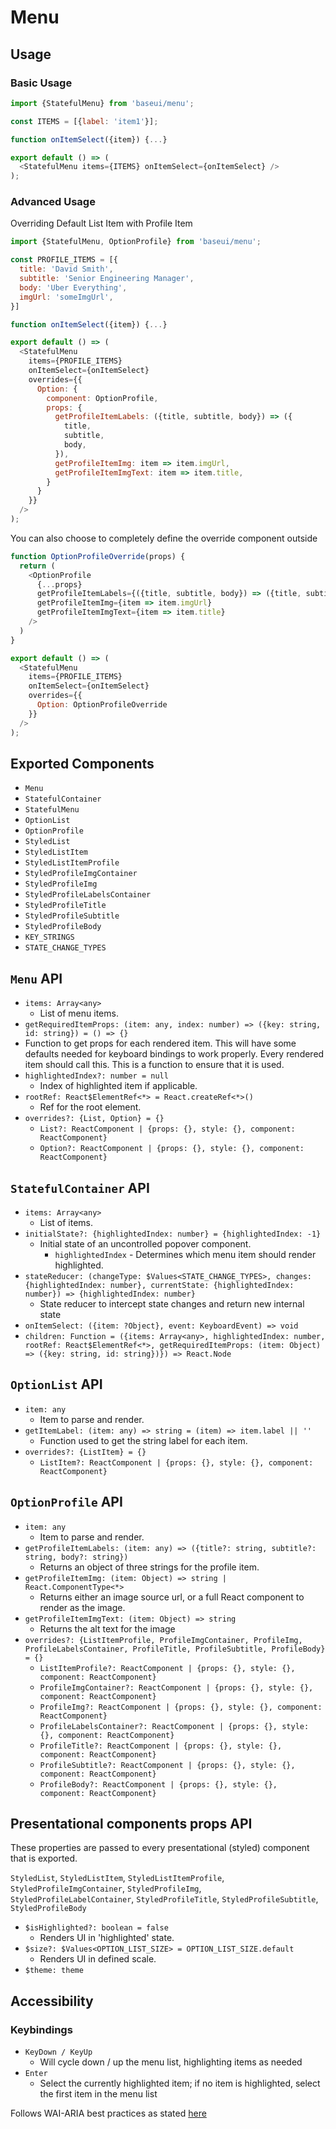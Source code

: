 # Menu

## Usage

### Basic Usage

```javascript
import {StatefulMenu} from 'baseui/menu';

const ITEMS = [{label: 'item1'}];

function onItemSelect({item}) {...}

export default () => (
  <StatefulMenu items={ITEMS} onItemSelect={onItemSelect} />
);
```

### Advanced Usage

Overriding Default List Item with Profile Item

```javascript
import {StatefulMenu, OptionProfile} from 'baseui/menu';

const PROFILE_ITEMS = [{
  title: 'David Smith',
  subtitle: 'Senior Engineering Manager',
  body: 'Uber Everything',
  imgUrl: 'someImgUrl',
}]

function onItemSelect({item}) {...}

export default () => (
  <StatefulMenu
    items={PROFILE_ITEMS}
    onItemSelect={onItemSelect}
    overrides={{
      Option: {
        component: OptionProfile,
        props: {
          getProfileItemLabels: ({title, subtitle, body}) => ({
            title,
            subtitle,
            body,
          }),
          getProfileItemImg: item => item.imgUrl,
          getProfileItemImgText: item => item.title,
        }
      }
    }}
  />
);
```

You can also choose to completely define the override component outside

```javascript
function OptionProfileOverride(props) {
  return (
    <OptionProfile
      {...props}
      getProfileItemLabels={({title, subtitle, body}) => ({title, subtitle, body})}
      getProfileItemImg={item => item.imgUrl}
      getProfileItemImgText={item => item.title}
    />
  )
}

export default () => (
  <StatefulMenu
    items={PROFILE_ITEMS}
    onItemSelect={onItemSelect}
    overrides={{
      Option: OptionProfileOverride
    }}
  />
);
```

## Exported Components

* `Menu`
* `StatefulContainer`
* `StatefulMenu`
* `OptionList`
* `OptionProfile`
* `StyledList`
* `StyledListItem`
* `StyledListItemProfile`
* `StyledProfileImgContainer`
* `StyledProfileImg`
* `StyledProfileLabelsContainer`
* `StyledProfileTitle`
* `StyledProfileSubtitle`
* `StyledProfileBody`
* `KEY_STRINGS`
* `STATE_CHANGE_TYPES`

## `Menu` API

* `items: Array<any>`
  * List of menu items.
* `getRequiredItemProps: (item: any, index: number) => ({key: string, id: string}) = () => {}`
 *  Function to get props for each rendered item. This will have some defaults needed for keyboard
    bindings to work properly. Every rendered item should call this. This is a function to ensure
    that it is used.
* `highlightedIndex?: number = null`
  * Index of highlighted item if applicable.
* `rootRef: React$ElementRef<*> = React.createRef<*>()`
  * Ref for the root element.
* `overrides?: {List, Option} = {}`
  * `List?: ReactComponent | {props: {}, style: {}, component: ReactComponent}`
  * `Option?: ReactComponent | {props: {}, style: {}, component: ReactComponent}`

## `StatefulContainer` API

* `items: Array<any>`
  * List of items.
* `initialState?: {highlightedIndex: number} = {highlightedIndex: -1}`
  * Initial state of an uncontrolled popover component.
    * `highlightedIndex` - Determines which menu item should render highlighted.
* `stateReducer: (changeType: $Values<STATE_CHANGE_TYPES>, changes: {highlightedIndex: number}, currentState: {highlightedIndex: number}) => {highlightedIndex: number}`
  * State reducer to intercept state changes and return new internal state
* `onItemSelect: ({item: ?Object}, event: KeyboardEvent) => void`
* `children: Function = ({items: Array<any>, highlightedIndex: number, rootRef: React$ElementRef<*>, getRequiredItemProps: (item: Object) => ({key: string, id: string})}) => React.Node`

## `OptionList` API

* `item: any`
  * Item to parse and render.
* `getItemLabel: (item: any) => string = (item) => item.label || ''`
  * Function used to get the string label for each item.
* `overrides?: {ListItem} = {}`
  * `ListItem?: ReactComponent | {props: {}, style: {}, component: ReactComponent}`

## `OptionProfile` API

* `item: any`
  * Item to parse and render.
* `getProfileItemLabels: (item: any) => ({title?: string, subtitle?: string, body?: string})`
  * Returns an object of three strings for the profile item.
* `getProfileItemImg: (item: Object) => string | React.ComponentType<*>`
  * Returns either an image source url, or a full React component to render as the image.
* `getProfileItemImgText: (item: Object) => string`
  * Returns the alt text for the image
* `overrides?: {ListItemProfile, ProfileImgContainer, ProfileImg, ProfileLabelsContainer, ProfileTitle, ProfileSubtitle, ProfileBody} = {}`
  * `ListItemProfile?: ReactComponent | {props: {}, style: {}, component: ReactComponent}`
  * `ProfileImgContainer?: ReactComponent | {props: {}, style: {}, component: ReactComponent}`
  * `ProfileImg?: ReactComponent | {props: {}, style: {}, component: ReactComponent}`
  * `ProfileLabelsContainer?: ReactComponent | {props: {}, style: {}, component: ReactComponent}`
  * `ProfileTitle?: ReactComponent | {props: {}, style: {}, component: ReactComponent}`
  * `ProfileSubtitle?: ReactComponent | {props: {}, style: {}, component: ReactComponent}`
  * `ProfileBody?: ReactComponent | {props: {}, style: {}, component: ReactComponent}`

## Presentational components props API

These properties are passed to every presentational (styled) component that is exported.

`StyledList`, `StyledListItem`, `StyledListItemProfile`, `StyledProfileImgContainer`,
`StyledProfileImg`, `StyledProfileLabelContainer`, `StyledProfileTitle`, `StyledProfileSubtitle`,
`StyledProfileBody`

* `$isHighlighted?: boolean = false`
  * Renders UI in 'highlighted' state.
* `$size?: $Values<OPTION_LIST_SIZE> = OPTION_LIST_SIZE.default`
  * Renders UI in defined scale.
* `$theme: theme`

## Accessibility

### Keybindings
* `KeyDown / KeyUp`
  * Will cycle down / up the menu list, highlighting items as needed
* `Enter`
  * Select the currently highlighted item; if no item is highlighted, select the first item in the menu list

Follows WAI-ARIA best practices as stated [here](https://www.w3.org/TR/wai-aria-practices-1.1/examples/combobox/aria1.0pattern/combobox-autocomplete-both.html)
